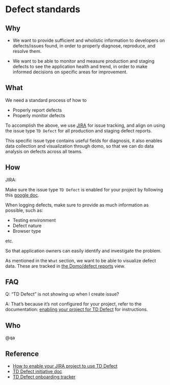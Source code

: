 # Defect standards

## Why

-   We want to provide sufficient and wholistic information to developers on defects/issues found, in order to properly diagnose, reproduce, and resolve them.

-   We want to be able to monitor and measure production and staging defects to see the application health and trend, in order to make informed decisions on specific areas for improvement.

## What

We need a standard process of how to
-   Properly report defects
-   Properly monitor defects

To accomplish the above, we use [JIRA][JIRA] for issue tracking, and align on using the issue type `TD Defect` for all production and staging defect reports.

This specific issue type contains useful fields for diagnosis, it also enables data collection and visualization through domo, so that we can do data analysis on defects across all teams.

## How

JIRA:

Make sure the issue type `TD Defect` is enabled for your project by following this [google doc][Enable TD Defect].

When logging defects, make sure to provide as much information as possible, such as:

-   Testing environment
-   Defect nature
-   Browser type

etc.

So that application owners can easily identify and investigate the problem.

As mentioned in the `What` section, we want to be able to visualize defect data.
These are tracked in [the Domo/defect reports][DOMO: defect] view.

## FAQ

Q: “TD Defect” is not showing up when I create issue?

A: That’s because it’s not configured for your project, refer to the documentation: [enabling your project for TD Defect][Enable TD Defect] for instructions.


## Who

@qa

## Reference
*   [How to enable your JIRA project to use TD Defect](https://drive.google.com/open?id=1RnsCCp0q7grCmi2nRqOB0-Cnhd1mMBox7uhUSg1EB2k)
*   [TD Defect initiative doc](https://docs.google.com/document/d/1kupC2NN8nfqjnRILcpYNbeiDbMOye9ngK0T8hL3wqw8)
*   [TD Defect onboarding tracker](https://drive.google.com/open?id=1Wk4Ap_eaUIdess_sZUlIrBTxwzrwdM8NX0wkvXOiAhg)

[Enable TD Defect]: https://docs.google.com/document/d/1RnsCCp0q7grCmi2nRqOB0-Cnhd1mMBox7uhUSg1EB2k
[JIRA]: https://telusdigital.atlassian.net
[DOMO: defect]: https://telus.domo.com/page/1527406136
